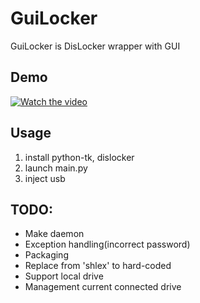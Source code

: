 # GuiLocker
GuiLocker is DisLocker wrapper with GUI

## Demo
[![Watch the video](https://img.youtube.com/vi/ltqnQjCR27A/maxresdefault.jpg)](https://youtu.be/ltqnQjCR27A)

## Usage
1. install python-tk, dislocker
2. launch main.py
3. inject usb

## TODO:
- Make daemon
- Exception handling(incorrect password)
- Packaging
- Replace from 'shlex' to hard-coded
- Support local drive
- Management current connected drive
